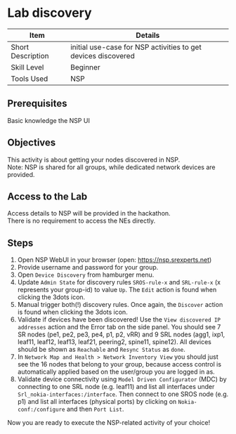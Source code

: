 # Lab discovery

| Item | Details |
| --- | --- |
| Short Description | initial use-case for NSP activities to get devices discovered |
| Skill Level | Beginner |
| Tools Used | NSP |

## Prerequisites
Basic knowledge the NSP UI

## Objectives

This activity is about getting your nodes discovered in NSP.<br>
Note: NSP is shared for all groups, while dedicated network devices are provided.

## Access to the Lab

Access details to NSP will be provided in the hackathon.<br>
There is no requirement to access the NEs directly.

## Steps

1. Open NSP WebUI in your browser (open: https://nsp.srexperts.net)
2. Provide username and password for your group.
3. Open `Device Discovery` from hamburger menu.
4. Update `Admin State` for discovery rules `SROS-rule-x` and `SRL-rule-x` (x represents your group-id) to value `Up`. The `Edit` action is found when clicking the 3dots icon.
5. Manual trigger both(!) discovery rules. Once again, the `Discover` action is found when clicking the 3dots icon.
6. Validate if devices have been discovered! Use the `View discovered IP addresses` action and the Error tab on the side panel. You should see 7 SR nodes (pe1, pe2, pe3, pe4, p1, p2, vRR) and 9 SRL nodes (agg1, ixp1, leaf11, leaf12, leaf13, leaf21, peering2, spine11, spine12). All devices should be shown as `Reachable` and `Resync Status` as `done`.
7. In `Network Map and Health > Network Inventory View` you should just see the 16 nodes that belong to your group, because access control is automatically applied based on the user/group you are logged in as.
8. Validate device connectivity using `Model Driven Configurator` (MDC) by connecting to one SRL node (e.g. leaf11) and list all interfaces under `Srl_nokia-interfaces:/interface`. Then connect to one SROS node (e.g. p1) and list all interfaces (physical ports) by clicking on `Nokia-conf:/configure` and then `Port List`.

Now you are ready to execute the NSP-related activity of your choice!
